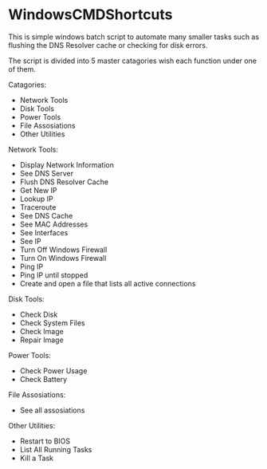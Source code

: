 # WindowsCMDShortcuts

This is simple windows batch script to automate many smaller tasks such as flushing the DNS Resolver cache or checking for disk errors.

The script is divided into 5 master catagories wish each function under one of them.

Catagories:
- Network Tools
- Disk Tools
- Power Tools
- File Assosiations
- Other Utilities

Network Tools:
- Display Network Information
- See DNS Server
- Flush DNS Resolver Cache
- Get New IP
- Lookup IP
- Traceroute
- See DNS Cache
- See MAC Addresses
- See Interfaces
- See IP
- Turn Off Windows Firewall
- Turn On Windows Firewall
- Ping IP
- Ping IP until stopped
- Create and open a file that lists all active connections

Disk Tools:
- Check Disk
- Check System Files
- Check Image
- Repair Image

Power Tools:
- Check Power Usage
- Check Battery

File Assosiations:
- See all assosiations

Other Utilities:
- Restart to BIOS
- List All Running Tasks
- Kill a Task